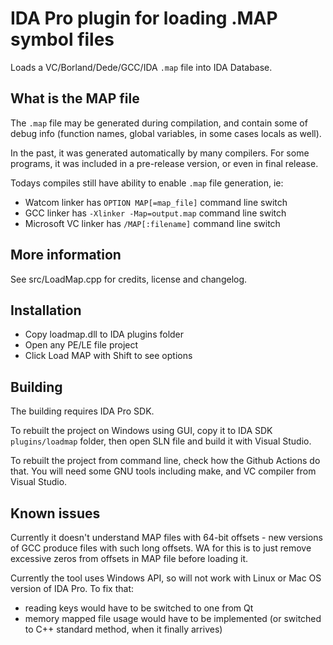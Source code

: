 # IDA Pro plugin for loading .MAP symbol files

Loads a VC/Borland/Dede/GCC/IDA `.map` file into IDA Database.

## What is the MAP file

The `.map` file may be generated during compilation, and contain some of debug info (function names, global variables,
in some cases locals as well).

In the past, it was generated automatically by many compilers. For some programs, it was included in a pre-release
version, or even in final release.

Todays compiles still have ability to enable `.map` file generation, ie:

* Watcom linker has `OPTION MAP[=map_file]` command line switch
* GCC linker has `-Xlinker -Map=output.map` command line switch
* Microsoft VC linker has `/MAP[:filename]` command line switch

## More information

See src/LoadMap.cpp for credits, license and changelog.

## Installation

* Copy loadmap.dll to IDA plugins folder
* Open any PE/LE file project
* Click Load MAP with Shift to see options

## Building

The building requires IDA Pro SDK.

To rebuilt the project on Windows using GUI, copy it to IDA SDK `plugins/loadmap` folder, then open SLN file and build it with Visual Studio.

To rebuilt the project from command line, check how the Github Actions do that. You will need some GNU tools including make, and VC compiler from Visual Studio.

## Known issues

Currently it doesn't understand MAP files with 64-bit offsets - new versions of GCC produce files with such long offsets.
WA for this is to just remove excessive zeros from offsets in MAP file before loading it.

Currently the tool uses Windows API, so will not work with Linux or Mac OS version of IDA Pro. To fix that:
* reading keys would have to be switched to one from Qt
* memory mapped file usage would have to be implemented (or switched to C++ standard method, when it finally arrives)
